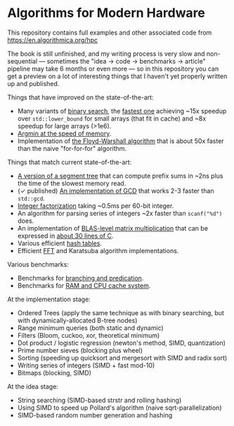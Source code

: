 # Algorithms for Modern Hardware

This repository contains full examples and other associated code from https://en.algorithmica.org/hpc

The book is still unfinished, and my writing process is very slow and non-sequential — sometimes the "idea → code → benchmarks → article" pipeline may take 6 months or even more — so in this repository you can get a preview on a lot of interesting things that I haven't yet properly written up and published.

Things that have improved on the state-of-the-art:

- Many variants of [binary search](https://github.com/sslotin/amh-code/tree/main/binsearch), the [fastest one](https://github.com/sslotin/amh-code/blob/main/binsearch/bplus.cc) achieving ~15x speedup over `std::lower_bound` for small arrays (that fit in cache) and ~8x speedup for large arrays (>1e6).
- [Argmin at the speed of memory](https://github.com/sslotin/amh-code/blob/main/argmin/simdmin.cc).
- Implementation of [the Floyd-Warshall algorithm](https://github.com/sslotin/amh-code/tree/main/floyd) that is about 50x faster than the naive "for-for-for" algorithm.

Things that match current state-of-the-art:

- [A version of a segment tree](https://github.com/sslotin/amh-code/blob/main/segtree/refactor2.cc) that can compute prefix sums in ~2ns plus the time of the slowest memory read.
- (✓ published) [An implementation of GCD](https://en.algorithmica.org/hpc/analyzing-performance/gcd/) that works 2-3 faster than `std::gcd`.
- [Integer factorization](https://github.com/sslotin/amh-code/blob/main/factor/montgomery.cc) taking ~0.5ms per 60-bit integer.
- An algorithm for parsing series of integers ~2x faster than `scanf("%d")` does.
- An implementation of [BLAS-level matrix multiplication](https://github.com/sslotin/amh-code/blob/main/matmul/v6.cc) that can be expressed in [about 30 lines of C](https://gist.github.com/sslotin/fae39ea49a812732ae45db7b72f6a7ff).
- Various efficient [hash tables](https://github.com/sslotin/amh-code/tree/main/hash-tables).
- Efficient [FFT](https://github.com/sslotin/amh-code/tree/main/fft) and Karatsuba algorithm implementations.

Various benchmarks:

- Benchmarks for [branching and predication](https://github.com/sslotin/amh-code/tree/main/branching).
- Benchmarks for [RAM and CPU cache system](https://github.com/sslotin/amh-code/tree/main/cpu-cache).

At the implementation stage:

- Ordered Trees (apply the same technique as with binary searching, but with dynamically-allocated B-tree nodes)
- Range minimum queries (both static and dynamic)
- Filters (Bloom, cuckoo, xor, theoretical minimum)
- Dot product / logistic regression (newton's method, SIMD, quantization)
- Prime number sieves (blocking plus wheel)
- Sorting (speeding up quicksort and mergesort with SIMD and radix sort)
- Writing series of integers (SIMD + fast mod-10)
- Bitmaps (blocking, SIMD)

At the idea stage:

- String searching (SIMD-based strstr and rolling hashing)
- Using SIMD to speed up Pollard's algorithm (naive sqrt-parallelization)
- SIMD-based random number generation and hashing

